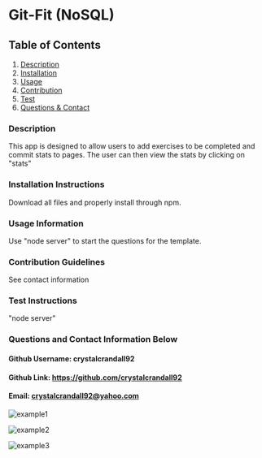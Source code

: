 # Git-Fit (NoSQL)

## Table of Contents
1. [Description](#description)
2. [Installation](#installation-instructions)
3. [Usage](#usage-information)
4. [Contribution](#contribution-guidelines)
5. [Test](#test-instructions)
6. [Questions & Contact](#questions?-contact-information-below)
### Description
This app is designed to allow users to add exercises to be completed and commit stats to pages. The user can then view the stats by clicking on "stats"

### Installation Instructions
Download all files and properly install through npm. 

### Usage Information
Use "node server" to start the questions for the template.

### Contribution Guidelines
See contact information

### Test Instructions
"node server"

### Questions and Contact Information Below
#### Github Username: crystalcrandall92
#### Github Link: https://github.com/crystalcrandall92
#### Email: crystalcrandall92@yahoo.com

![example1](../example/indexexample.jpg)

![example2](addedexerciseexample.jpg)

![example3](statsexample.jpg)